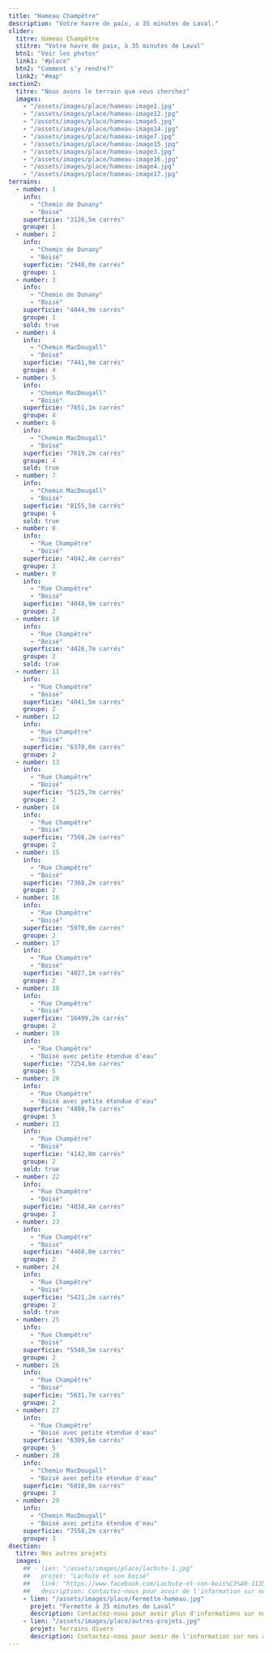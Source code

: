 ```yaml
---
title: "Hameau Champêtre"
description: "Votre havre de paix, a 35 minutes de Laval."
slider:
  titre: Hameau Champêtre
  stitre: "Votre havre de paix, à 35 minutes de Laval"
  btn1: "Voir les photos"
  link1: "#place"
  btn2: "Comment s'y rendre?"
  link2: "#map"
section2:
  titre: "Nous avons le terrain que vous cherchez"
  images:
    - "/assets/images/place/hameau-image1.jpg"
    - "/assets/images/place/hameau-image12.jpg"
    - "/assets/images/place/hameau-image5.jpg"
    - "/assets/images/place/hameau-image14.jpg"
    - "/assets/images/place/hameau-image7.jpg"
    - "/assets/images/place/hameau-image15.jpg"
    - "/assets/images/place/hameau-image3.jpg"
    - "/assets/images/place/hameau-image16.jpg"
    - "/assets/images/place/hameau-image4.jpg"
    - "/assets/images/place/hameau-image17.jpg"
terrains:
  - number: 1
    info:
      - "Chemin de Dunany"
      - "Boisé"
    superficie: "3126,5m carrés"
    groupe: 1
  - number: 2
    info:
      - "Chemin de Dunany"
      - "Boisé"
    superficie: "2940,0m carrés"
    groupe: 1
  - number: 3
    info:
      - "Chemin de Dunany"
      - "Boisé"
    superficie: "4044,9m carrés"
    groupe: 1
    sold: true
  - number: 4
    info:
      - "Chemin MacDougall"
      - "Boisé"
    superficie: "7441,9m carrés"
    groupe: 4
  - number: 5
    info:
      - "Chemin MacDougall"
      - "Boisé"
    superficie: "7651,1m carrés"
    groupe: 4
  - number: 6
    info:
      - "Chemin MacDougall"
      - "Boisé"
    superficie: "7619,2m carrés"
    groupe: 4
    sold: true
  - number: 7
    info:
      - "Chemin MacDougall"
      - "Boisé"
    superficie: "8155,5m carrés"
    groupe: 4
    sold: true
  - number: 8
    info:
      - "Rue Champêtre"
      - "Boisé"
    superficie: "4042,4m carrés"
    groupe: 2
  - number: 9
    info:
      - "Rue Champêtre"
      - "Boisé"
    superficie: "4048,9m carrés"
    groupe: 2
  - number: 10
    info:
      - "Rue Champêtre"
      - "Boisé"
    superficie: "4026,7m carrés"
    groupe: 2
    sold: true
  - number: 11
    info:
      - "Rue Champêtre"
      - "Boisé"
    superficie: "4041,5m carrés"
    groupe: 2
  - number: 12
    info:
      - "Rue Champêtre"
      - "Boisé"
    superficie: "6370,0m carrés"
    groupe: 2
  - number: 13
    info:
      - "Rue Champêtre"
      - "Boisé"
    superficie: "5125,7m carrés"
    groupe: 2
  - number: 14
    info:
      - "Rue Champêtre"
      - "Boisé"
    superficie: "7566,2m carrés"
    groupe: 2
  - number: 15
    info:
      - "Rue Champêtre"
      - "Boisé"
    superficie: "7368,2m carrés"
    groupe: 2
  - number: 16
    info:
      - "Rue Champêtre"
      - "Boisé"
    superficie: "5970,0m carrés"
    groupe: 2
  - number: 17
    info:
      - "Rue Champêtre"
      - "Boisé"
    superficie: "4027,1m carrés"
    groupe: 2
  - number: 18
    info:
      - "Rue Champêtre"
      - "Boisé"
    superficie: "16499,2m carrés"
    groupe: 2
  - number: 19
    info:
      - "Rue Champêtre"
      - "Boisé avec petite étendue d'eau"
    superficie: "7254,6m carrés"
    groupe: 5
  - number: 20
    info:
      - "Rue Champêtre"
      - "Boisé avec petite étendue d'eau"
    superficie: "4800,7m carrés"
    groupe: 5
  - number: 21
    info:
      - "Rue Champêtre"
      - "Boisé"
    superficie: "4142,0m carrés"
    groupe: 2
    sold: true
  - number: 22
    info:
      - "Rue Champêtre"
      - "Boisé"
    superficie: "4038,4m carrés"
    groupe: 2
  - number: 23
    info:
      - "Rue Champêtre"
      - "Boisé"
    superficie: "4460,0m carrés"
    groupe: 2
  - number: 24
    info:
      - "Rue Champêtre"
      - "Boisé"
    superficie: "5421,2m carrés"
    groupe: 2
    sold: true
  - number: 25
    info:
      - "Rue Champêtre"
      - "Boisé"
    superficie: "5540,5m carrés"
    groupe: 2
  - number: 26
    info:
      - "Rue Champêtre"
      - "Boisé"
    superficie: "5631,7m carrés"
    groupe: 2
  - number: 27
    info:
      - "Rue Champêtre"
      - "Boisé avec petite étendue d'eau"
    superficie: "6309,6m carrés"
    groupe: 5
  - number: 28
    info:
      - "Chemin MacDougall"
      - "Boisé avec petite étendue d'eau"
    superficie: "6816,8m carrés"
    groupe: 3
  - number: 29
    info:
      - "Chemin MacDougall"
      - "Boisé avec petite étendue d'eau"
    superficie: "7558,2m carrés"
    groupe: 3
dsection:
  titre: Nos autres projets
  images:
    ## - lien: "/assets/images/place/lachute-1.jpg"
    ##   projet: "Lachute et son boisé"
    ##   link: "https://www.facebook.com/Lachute-et-son-bois%C3%A9-1135245673194052/"
    ##   description: Contactez-nous pour avoir de l'information sur nos autres projets
    - lien: "/assets/images/place/fermette-hameau.jpg"
      projet: "Fermette à 25 minutes de Laval"
      description: Contactez-nous pour avoir plus d'informations sur nos différents terrains
    - lien: "/assets/images/place/autres-projets.jpg"
      projet: Terrains divers
      description: Contactez-nous pour avoir de l'information sur nos autres projets
---
```

